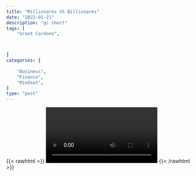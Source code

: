 ```yaml
---
title: "Millionares VS Billionares"
date: "2022-01-21"
description: "gc short"
tags: [
    "Grant Cardone",



]
categories: [
    
    "Business",
    "Finance",
    "Mindset",
]
type: "post"
---
```

{{< rawhtml >}}
    <video width="auto" height="auto" controls>
        <source src="https://clips.dev00ps.com/Grant%20Cardone/millionare_v_billionare.mp4" type="video/mp4"> 
    </video>
{{< /rawhtml >}}